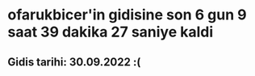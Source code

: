 # ofarukbicer'in gidisine son 6 gun 9 saat 39 dakika 27 saniye kaldi

## Gidis tarihi: 30.09.2022 :(